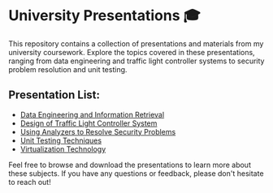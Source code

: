 # University Presentations 🎓

This repository contains a collection of presentations and materials from my university coursework. Explore the topics covered in these presentations, ranging from data engineering and traffic light controller systems to security problem resolution and unit testing.

## Presentation List:

- [Data Engineering and Information Retrieval](Data_Engineering_IR_presentation.pdf)
- [Design of Traffic Light Controller System](Design_of_Traffic_Light_Controller_System.pdf)
- [Using Analyzers to Resolve Security Problems](Using_Analyzers_to_Resolve_Security_Problems.pdf)
- [Unit Testing Techniques](unit_testing.pdf)
- [Virtualization Technology](virtualization_presentation.pdf)

Feel free to browse and download the presentations to learn more about these subjects. If you have any questions or feedback, please don't hesitate to reach out!
